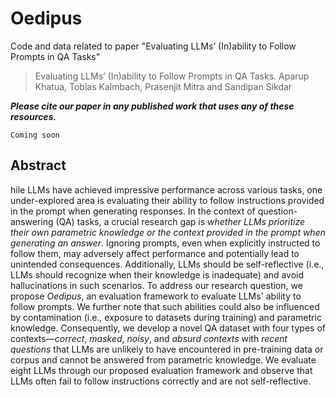 # Oedipus
Code and data related to paper "Evaluating LLMs’ (In)ability to Follow Prompts in QA Tasks"

> Evaluating LLMs’ (In)ability to Follow Prompts in QA Tasks. Aparup Khatua, Tobias Kalmbach, Prasenjit Mitra and Sandipan Sikdar

***Please cite our paper in any published work that uses any of these resources.***
~~~
Coming soon
~~~

## Abstract

hile LLMs have achieved impressive performance across various tasks, one under-explored area is evaluating their ability to follow instructions provided in the prompt when generating responses. In the context of question-answering (QA) tasks, a crucial research gap is *whether LLMs prioritize their own parametric knowledge or the context provided in the prompt when generating an answer*. Ignoring prompts, even when explicitly instructed to follow them, may adversely affect performance and potentially lead to unintended consequences. Additionally, LLMs should be self-reflective (i.e., LLMs should recognize when their knowledge is inadequate) and avoid hallucinations in such scenarios. To address our research question, we propose *Oedipus*, an evaluation framework to evaluate LLMs' ability to follow prompts. We further note that such abilities could also be influenced by contamination (i.e., exposure to datasets during training) and parametric knowledge. Consequently, we develop a novel QA dataset with four types of contexts—*correct*, *masked*, *noisy*, and *absurd contexts* with *recent questions* that LLMs are unlikely to have encountered in pre-training data or corpus and cannot be answered from parametric knowledge. We evaluate eight LLMs through our proposed evaluation framework and observe that LLMs often fail to follow instructions correctly and are not self-reflective.
